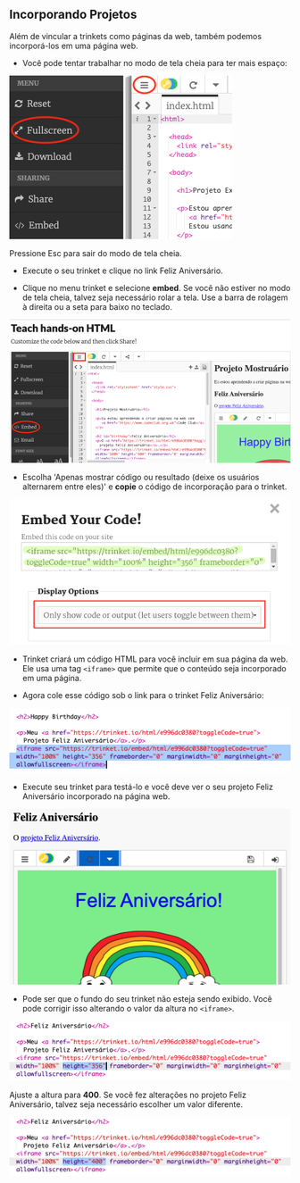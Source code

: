 ## Incorporando Projetos

Além de vincular a trinkets como páginas da web, também podemos incorporá-los em uma página web.

+ Você pode tentar trabalhar no modo de tela cheia para ter mais espaço:

![captura de tela](images/showcase-fullscreen.png)

Pressione Esc para sair do modo de tela cheia.

+ Execute o seu trinket e clique no link Feliz Aniversário.

+ Clique no menu trinket e selecione **embed**. Se você não estiver no modo de tela cheia, talvez seja necessário rolar a tela. Use a barra de rolagem à direita ou a seta para baixo no teclado.

![captura de tela](images/showcase-embed-code.png)

+ Escolha 'Apenas mostrar código ou resultado (deixe os usuários alternarem entre eles)' e **copie** o código de incorporação para o trinket. 

![captura de tela](images/showcase-embed.png)

+ Trinket criará um código HTML para você incluir em sua página da web. Ele usa uma tag `<iframe>` que permite que o conteúdo seja incorporado em uma página.

+ Agora cole esse código sob o link para o trinket Feliz Aniversário:

![captura de tela](images/showcase-paste-embed.png)

+ Execute seu trinket para testá-lo e você deve ver o seu projeto Feliz Aniversário incorporado na página web. 

![captura de tela](images/showcase-embed-output.png)

+ Pode ser que o fundo do seu trinket não esteja sendo exibido. Você pode corrigir isso alterando o valor da altura no `<iframe>`. 

![captura de tela](images/showcase-embed-height.png)

Ajuste a altura para **400**. Se você fez alterações no projeto Feliz Aniversário, talvez seja necessário escolher um valor diferente.

![captura de tela](images/showcase-embed-fixed.png)